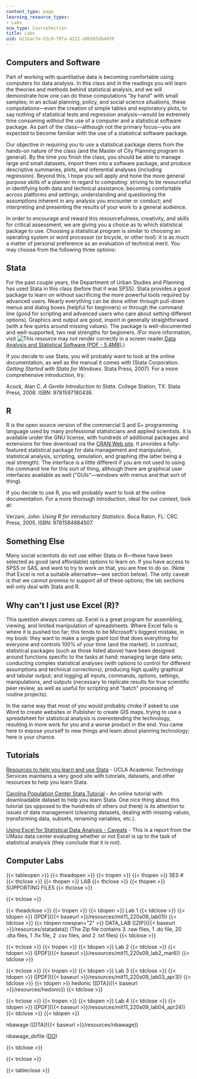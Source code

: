```yaml
---
content_type: page
learning_resource_types:
- Labs
ocw_type: CourseSection
title: Labs
uid: b22eac7a-52c9-f8fa-4222-a9b565dbd459
---
```


Computers and Software
----------------------

Part of working with quantitative data is becoming comfortable using computers for data analysis. In this class and in the readings you will learn the theories and methods behind statistical analysis, and we will demonstrate how one can do these computations "by hand" with small samples; in an actual planning, policy, and social science situations, these computations—even the creation of simple tables and exploratory plots, to say nothing of statistical tests and regression analysis—would be extremely time consuming without the use of a computer and a statistical software package. As part of the class—although not the primary focus—you are expected to become familiar with the use of a statistical software package.

Our objective in requiring you to use a statistical package stems from the hands-on nature of the class (and the Master of City Planning program in general). By the time you finish the class, you should be able to manage large and small datasets, import them into a software package, and produce descriptive summaries, plots, and inferential analyses (including regression). Beyond this, I hope you will apply and hone the more general purpose skills of a planner in regard to computing: striving to be resourceful in identifying both data and technical assistance; becoming comfortable across platforms and settings; understanding and questioning the assumptions inherent in any analysis you encounter or conduct; and interpreting and presenting the results of your work to a general audience.

In order to encourage and reward this resourcefulness, creativity, and skills for critical assessment, we are giving you a choice as to which statistical package to use. Choosing a statistical program is similar to choosing an operating system or word processor (or bicycle, or other tool): it is as much a matter of personal preference as an evaluation of technical merit. You may choose from the following three options:

Stata
-----

For the past couple years, the Department of Urban Studies and Planning has used Stata in this class (before that it was SPSS). Stata provides a good package to learn on without sacrificing the more powerful tools required by advanced users. Nearly everything can be done either through pull-down menus and dialog boxes (helpful for beginners) or through the command line (good for scripting and advanced users who care about setting different options). Graphics and output are good, import in generally straightforward (with a few quirks around missing values). The package is well-documented and well-supported, two real strengths for beginners. (For more information, visit ![This resource may not render correctly in a screen reader.](/images/inacessible.gif)[Data Analysis and Statistical Software (PDF - 5.4MB)](http://www.stata.com/order/federal-supply-service/GS35F0108W-Rel15.pdf).)

If you decide to use Stata, you will probably want to look at the online documentation, as well as the manual it comes with (Stata Corporation. _Getting Started with Stata for Windows_. Stata Press, 2007). For a more comprehensive introduction, try:

Acock, Alan C. _A Gentle Introduction to Stata_. College Station, TX: Stata Press, 2008. ISBN: 9781597180436.

R
-

R is the open source version of the commercial S and S+ programming language used by many professional statisticians and applied scientists. It is available under the GNU license, with hundreds of additional packages and extensions for free download via the [CRAN Web site](http://cran.r-project.org/). It provides a fully-featured statistical package for data management and manipulation, statistical analysis, scripting, simulation, and graphing (the latter being a real strength). The interface is a little different if you are not used to using the command line for this sort of thing, although there are graphical user interfaces available as well ("GUIs"—windows with menus and that sort of thing).

If you decide to use R, you will probably want to look at the online documentation. For a more thorough introduction, ideal for our context, look at:

Verzani, John. _Using R for introductory Statistics_. Boca Raton, FL: CRC Press, 2005. ISBN: 9781584884507.

Something Else
--------------

Many social scientists do not use either Stata or R—these have been selected as good (and affordable) options to learn on. If you have access to SPSS or SAS, and want to try to work on that, you are free to do so. (Note that Excel is not a suitable alternative—see section below). The only caveat is that we cannot promise to support all of these options; the lab sections will only deal with Stata and R.

Why can't I just use Excel (R)?
-------------------------------

This question always comes up. Excel is a great program for assembling, viewing, and limited manipulation of spreadsheets. Where Excel fails is where it is pushed too far; this tends to be Microsoft's biggest mistake, in my book: they want to make a single giant tool that does everything for everyone and controls 100% of your time (and the market). In contrast, statistical packages (such as those listed above) have been designed around functions specific to the tasks at hand: managing large data sets; conducting complex statistical analyses (with options to control for different assumptions and technical corrections); producing high quality graphical and tabular output; and logging all inputs, commands, options, settings, manipulations, and outputs (necessary to replicate results for true scientific peer review, as well as useful for scripting and "batch" processing of routine projects).

In the same way that most of you would probably choke if asked to use Word to create websites or Publisher to create GIS maps, trying to use a spreadsheet for statistical analysis is overextending the technology, resulting in more work for you and a worse product in the end. You came here to expose yourself to new things and learn about planning technology; here is your chance.

Tutorials
---------

[Resources to help you learn and use Stata](https://www.stata.com/links/resources-for-learning-stata/) - UCLA Academic Technology Services maintains a very good site with tutorials, datasets, and other resources to help you learn Stata.

[Carolina Population Center Stata Tutorial](http://www.cpc.unc.edu/research/tools/data_analysis/statatutorial) - An online tutorial with downloadable dataset to help you learn Stata. One nice thing about this tutorial (as opposed to the hundreds of others out there) is its attention to issues of data management (cleaning datasets, dealing with missing values, transforming data, subsets, renaming variables, etc.).

[Using Excel for Statistical Data Analysis - Caveats](http://people.umass.edu/evagold/excel.html) \- This is a report from the UMass data center evaluating whether or not Excel is up to the task of statistical analysis (they conclude that it is not).

Computer Labs
-------------

{{< tableopen >}}
{{< theadopen >}}
{{< tropen >}}
{{< thopen >}}
SES #
{{< thclose >}}
{{< thopen >}}
LAB
{{< thclose >}}
{{< thopen >}}
SUPPORTING FILES
{{< thclose >}}

{{< trclose >}}

{{< theadclose >}}
{{< tropen >}}
{{< tdopen >}}
Lab 1
{{< tdclose >}}
{{< tdopen >}}
([PDF]({{< baseurl >}}/resources/mit11_220s09_lab01))
{{< tdclose >}}
{{< tdopen rowspan="2" >}}
DATA\_LAB ([ZIP]({{< baseurl >}}/resources/statadata)) (The Zip file contains 3 .raw files, 1 .do file, 20 .dta files, 1 .fix file, 2 .csv files, and 2 .txt files)
{{< tdclose >}}

{{< trclose >}}
{{< tropen >}}
{{< tdopen >}}
Lab 2
{{< tdclose >}}
{{< tdopen >}}
([PDF]({{< baseurl >}}/resources/mit11_220s09_lab2_mar6))
{{< tdclose >}}

{{< trclose >}}
{{< tropen >}}
{{< tdopen >}}
Lab 3
{{< tdclose >}}
{{< tdopen >}}
([PDF]({{< baseurl >}}/resources/mit11_220s09_lab03_apr3))
{{< tdclose >}}
{{< tdopen >}}
hedonic ([DTA]({{< baseurl >}}/resources/hedonic))
{{< tdclose >}}

{{< trclose >}}
{{< tropen >}}
{{< tdopen >}}
Lab 4
{{< tdclose >}}
{{< tdopen >}}
([PDF]({{< baseurl >}}/resources/mit11_220s09_lab04_apr24))
{{< tdclose >}}
{{< tdopen >}}


nbawage ([DTA]({{< baseurl >}}/resources/nbawage))

nbawage\_dofile ([DO](/courses/urban-studies-and-planning/11-220-quantitative-reasoning-statistical-methods-for-planners-i-spring-2009/labs/nbawage.do))


{{< tdclose >}}

{{< trclose >}}

{{< tableclose >}}